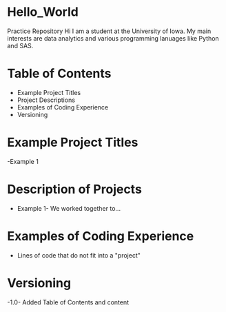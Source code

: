 # Hello_World
Practice Repository
Hi I am a student at the University of Iowa. My main interests are data analytics and various programming lanuages like Python and SAS.


# Table of Contents
- Example Project Titles
- Project Descriptions
- Examples of Coding Experience
- Versioning

# Example Project Titles
-Example 1

# Description of Projects
- Example 1- We worked together to...

# Examples of Coding Experience
- Lines of code that do not fit into a "project"


# Versioning
-1.0- Added Table of Contents and content
